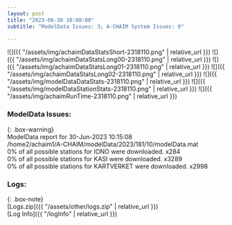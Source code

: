 ```yaml
---
layout: post
title: "2023-06-30 10:00:00"
subtitle: "ModelData Issues: 3; A-CHAIM System Issues: 0"

---
```


![]({{ "/assets/img/achaimDataStatsShort-2318110.png" | relative_url }})
![]({{ "/assets/img/achaimDataStatsLong00-2318110.png" | relative_url }})
![]({{ "/assets/img/achaimDataStatsLong01-2318110.png" | relative_url }})
![]({{ "/assets/img/achaimDataStatsLong02-2318110.png" | relative_url }})
![]({{ "/assets/img/modelDataDataStats-2318110.png" | relative_url }})
![]({{ "/assets/img/modelDataStationStats-2318110.png" | relative_url }})
![]({{ "/assets/img/achaimRunTime-2318110.png" | relative_url }})


### ModelData Issues:  
  
{: .box-warning}  
 ModelData report for 30-Jun-2023 10:15:08   
 /home2/achaim1/A-CHAIM/modelData/2023/181/10/modelData.mat   
 0% of all possible stations for IONO were downloaded. x284   
 0% of all possible stations for KASI were downloaded. x3289   
 0% of all possible stations for KARTVERKET were downloaded. x2998   
  


### Logs:  
  
{: .box-note}  
[Logs.zip]({{ "/assets/other/logs.zip" | relative_url }})  
[Log Info]({{ "/logInfo" | relative_url }})  
